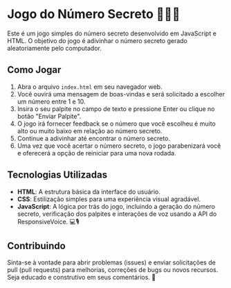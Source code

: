 # Jogo do Número Secreto 🕵️‍♂️🔢

Este é um jogo simples do número secreto desenvolvido em JavaScript e HTML. O objetivo do jogo é adivinhar o número secreto gerado aleatoriamente pelo computador.

## Como Jogar

1. Abra o arquivo `index.html` em seu navegador web.
2. Você ouvirá uma mensagem de boas-vindas e será solicitado a escolher um número entre 1 e 10.
3. Insira o seu palpite no campo de texto e pressione Enter ou clique no botão "Enviar Palpite".
4. O jogo irá fornecer feedback se o número que você escolheu é muito alto ou muito baixo em relação ao número secreto.
5. Continue a adivinhar até encontrar o número secreto.
6. Uma vez que você acertar o número secreto, o jogo parabenizará você e oferecerá a opção de reiniciar para uma nova rodada.

## Tecnologias Utilizadas

- **HTML**: A estrutura básica da interface do usuário.
- **CSS**: Estilização simples para uma experiência visual agradável.
- **JavaScript**: A lógica por trás do jogo, incluindo a geração do número secreto, verificação dos palpites e interações de voz usando a API do ResponsiveVoice. 💻🎙️

## Contribuindo

Sinta-se à vontade para abrir problemas (issues) e enviar solicitações de pull (pull requests) para melhorias, correções de bugs ou novos recursos. Seja educado e construtivo em seus comentários. 🤝

